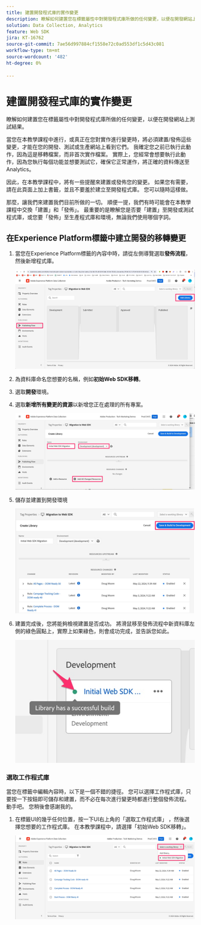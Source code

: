 ```yaml
---
title: 建置開發程式庫的實作變更
description: 瞭解如何建置您在標籤屬性中對開發程式庫所做的任何變更，以便在開發網站上測試結果。
solution: Data Collection, Analytics
feature: Web SDK
jira: KT-16762
source-git-commit: 7ae56d997884cf1558e72c0ad553df1c5d43c081
workflow-type: tm+mt
source-wordcount: '482'
ht-degree: 0%

---
```



# 建置開發程式庫的實作變更

瞭解如何建置您在標籤屬性中對開發程式庫所做的任何變更，以便在開發網站上測試結果。

當您在本教學課程中進行，或真正在您對實作進行變更時，將必須建置/發佈這些變更，才能在您的開發、測試或生產網站上看到它們。 我確定您之前已執行此動作，因為這是移轉檔案，而非首次實作檔案。 實際上，您經常會想要執行此動作，因為您執行每個功能並想要測試它，確保它正常運作，將正確的資料傳送至Analytics。

因此，在本教學課程中，將有一些提醒來建置或發佈您的變更。 如果您有需要，請在此頁面上加上書籤，並且不要羞於建立至開發程式庫。 您可以隨時這樣做。

那麼，讓我們來建置我們目前所做的一切。 順便一提，我們有時可能會在本教學課程中交換「建置」和「發佈」。 最重要的是瞭解您是否要「建置」至開發或測試程式庫，或您要「發佈」至生產程式庫和環境，無論我們使用哪個字詞。

## 在Experience Platform標籤中建立開發的移轉變更

1. 當您在Experience Platform標籤的內容中時，請從左側導覽選取&#x200B;**發佈流程**，然後新增程式庫。

   ![發佈流程](assets/publishing-flow-new-library.jpg)

1. 為資料庫命名您想要的名稱，例如&#x200B;**初始Web SDK移轉**。
1. 選取&#x200B;**開發**&#x200B;環境。
1. 選取&#x200B;**新增所有變更的資源**&#x200B;以新增您正在處理的所有專案。

   ![新資料庫](assets/new-library-websdk-migration.jpg)

1. 儲存並建置到開發環境

   ![儲存並建置到開發](assets/save-and-build-to-dev.jpg)

1. 建置完成後，您將能夠檢視建置是否成功。 將滑鼠移至發佈流程中新資料庫左側的綠色圓點上，實際上如果綠色，則會成功完成，並告訴您如此。

   ![成功發佈](assets/successful-publish.jpg)

### 選取工作程式庫

當您在標籤中編輯內容時，以下是一個不錯的捷徑。 您可以選擇工作程式庫，只要按一下按鈕即可儲存和建置，而不必在每次進行變更時都進行整個發佈流程。 動手吧。 您稍後會感謝我的。

1. 在標籤UI的幾乎任何位置，按一下UI右上角的「選取工作程式庫」 ，然後選擇您想要的工作程式庫。 在本教學課程中，請選擇「初始Web SDK移轉」。

   ![選取工作程式庫](assets/select-working-library.jpg)

